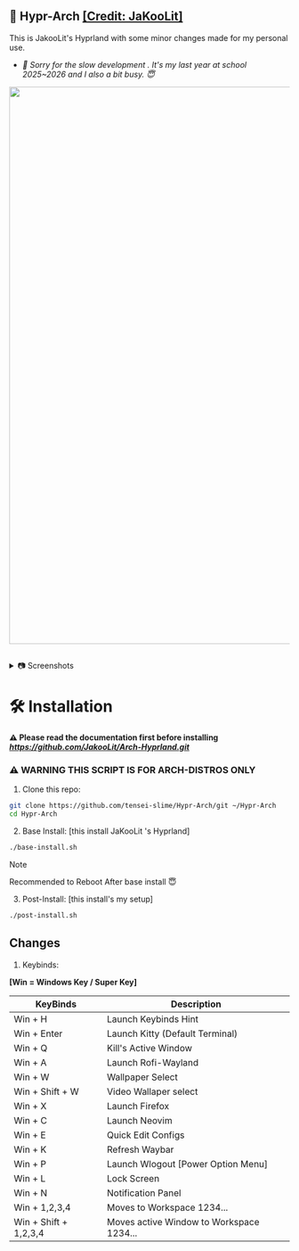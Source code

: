 ## 🤍 Hypr-Arch <a href="https://github.com/JaKooLit">**[Credit: JaKooLit]**</a>

This is JakooLit's Hyprland with some minor changes made for my personal use.

- *💌 Sorry for the slow development . It's my last year at school 2025~2026 and I also a bit busy. 😇*

<p align="center">
  <img src="https://github.com/tensei-slime/Hypr-Arch/blob/main/Pictures/example.png" width="1000"/>
</p>

##

<details>
  <summary>
     📷 Screenshots
  </summary>
<p align="center">
  <img align="center" src="https://github.com/tensei-slime/Hypr-Arch/blob/main/Screenshots/pic1.png" width="49%" />    <img align="center" src="https://github.com/tensei-slime/Hypr-Arch/blob/main/Screenshots/pic2.png" width="49%" />
    <img align="center" src="https://github.com/tensei-slime/Hypr-Arch/blob/main/Screenshots/pic3.png" width="49%" />  <img align="center" src="https://github.com/tensei-slime/Hypr-Arch/blob/main/Screenshots/pic4.png" width="49%" /> <img align="center" src="https://github.com/tensei-slime/Hypr-Arch/blob/main/Screenshots/pic5.png" width="49%" />
<img align="center" src="https://github.com/tensei-slime/Hypr-Arch/blob/main/Screenshots/pic6.png" width="49%" /> <img align="center" src="https://github.com/tensei-slime/Hypr-Arch/blob/main/Screenshots/pic7.png" width="49%" />
  <img align="center" src="https://github.com/tensei-slime/Hypr-Arch/blob/main/Screenshots/pic8.png" width="49%" />
</p>
  
</details>

# 🛠️ Installation

**⚠️ Please read the documentation first before installing**
  ***<https://github.com/JakooLit/Arch-Hyprland.git>***

### ⚠️ WARNING THIS SCRIPT IS FOR ARCH-DISTROS ONLY 

1. Clone this repo:

```bash
git clone https://github.com/tensei-slime/Hypr-Arch/git ~/Hypr-Arch
cd Hypr-Arch 
```

2. Base Install: [this install JaKooLit 's Hyprland]

```bash
./base-install.sh
```

> [!NOTE]
> Recommended to Reboot After base install 😇

3. Post-Install: [this install's my setup]

```bash
./post-install.sh
```

## Changes

1. Keybinds:

 **[Win = Windows Key / Super Key]**

| KeyBinds | Description |
| --- | --- |
| Win + H | Launch Keybinds Hint |
| Win + Enter | Launch Kitty (Default Terminal) |
| Win + Q | Kill's Active Window |
| Win + A | Launch Rofi-Wayland |
| Win + W | Wallpaper Select |
| Win + Shift + W | Video Wallaper select |
| Win + X | Launch Firefox |
| Win + C | Launch Neovim |
| Win + E | Quick Edit Configs |
| Win + K | Refresh Waybar |
| Win + P | Launch Wlogout [Power Option Menu] |
| Win + L | Lock Screen |
| Win + N | Notification Panel |
| Win + 1,2,3,4 | Moves to Workspace 1234... |
| Win + Shift + 1,2,3,4 | Moves active Window to Workspace 1234... |
